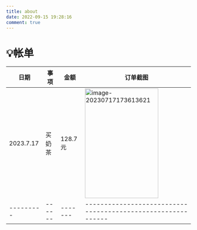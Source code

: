 ```yaml
---
title: about
date: 2022-09-15 19:28:16
comment: true
---
```

# 💡帐单

| **日期**      | **事项**   | **金额**    | **订单截图**                                                    |
| --------- | ------ | ------- | ------------------------------------------------------------ |
| 2023.7.17 | 买奶茶 | 128.7元 | <img src="https://gwzone.oss-cn-beijing.aliyuncs.com/typora-user-images/image-20230717173613621.png" alt="image-20230717173613621" width="200" height="300"> |
| --------- | ------ | ------- | ------------------------------------------------------------ |









<!-- ## 灵感


## 想法

向团队提出一个问题，让事情顺利进行

----------
## 后续步骤

- [ ] 打破陈规 @某人
- [ ] 从待办到完成 @某人 -->
